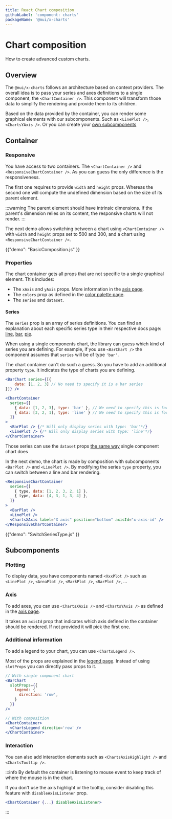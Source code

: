 ```yaml
---
title: React Chart composition
githubLabel: 'component: charts'
packageName: '@mui/x-charts'
---
```


# Chart composition

<p class="description">How to create advanced custom charts.</p>

## Overview

The `@mui/x-charts` follows an architecture based on context providers.
The overall idea is to pass your series and axes definitions to a single component, the `<ChartContainer />`.
This component will transform those data to simplify the rendering and provide them to its children.

Based on the data provided by the container, you can render some graphical elements with our subcomponents.
Such as `<LinePlot />`, `<ChartsYAxis />`. Or you can create your [own subcomponents](/x/react-charts/components/)

## Container

### Responsive

You have access to two containers.
The `<ChartContainer />` and `<ResponsiveChartContainer />`.
As you can guess the only difference is the responsiveness.

The first one requires to provide `width` and `height` props.
Whereas the second one will compute the undefined dimension based on the size of its parent element.

:::warning
The parent element should have intrinsic dimensions.
If the parent's dimension relies on its content, the responsive charts will not render.
:::

The next demo allows switching between a chart using `<ChartContainer />` with `width` and `height` props set to 500 and 300,
and a chart using `<ResponsiveChartContainer />`.

{{"demo": "BasicComposition.js" }}

### Properties

The chart container gets all props that are not specific to a single graphical element.
This includes:

- The `xAxis` and `yAxis` props. More information in the [axis page](/x/react-charts/axis/).
- The `colors` prop as defined in the [color palette page](/x/react-charts/styling/#color-palette).
- The `series` and `dataset`.

#### Series

The `series` prop is an array of series definitions.
You can find an explanation about each specific series type in their respective docs page: [line](/x/react-charts/lines/), [bar](/x/react-charts/bars/), [pie](/x/react-charts/pie/).

When using a single components chart, the library can guess which kind of series you are defining.
For example, if you use `<BarChart />` the component assumes that `series` will be of type `'bar'`.

The chart container can't do such a guess.
So you have to add an additional property `type`.
It indicates the type of charts you are defining.

```jsx
<BarChart series={[{
    data: [1, 2, 3] // No need to specify it is a bar series
}]} />

<ChartContainer
  series={[
    { data: [1, 2, 3], type: 'bar' }, // We need to specify this is for bar chart
    { data: [3, 2, 1], type: 'line' } // We need to specify this is for line chart
  ]}
>
  <BarPlot /> {/* Will only display series with type: 'bar'*/}
  <LinePlot /> {/* Will only display series with type: 'line'*/}
</ChartContainer>
```

Those series can use the `dataset` props [the same way](/x/react-charts/bars/#using-a-dataset) single component chart does

In the next demo, the chart is made by composition with subcomponents `<BarPlot />` and `<LinePlot />`.
By modifying the series `type` property, you can switch between a line and bar rendering.

```jsx
<ResponsiveChartContainer
  series={[
    { type, data: [1, 2, 3, 2, 1] },
    { type, data: [4, 3, 1, 3, 4] },
  ]}
>
  <BarPlot />
  <LinePlot />
  <ChartsXAxis label="X axis" position="bottom" axisId="x-axis-id" />
</ResponsiveChartContainer>
```

{{"demo": "SwitchSeriesType.js" }}

## Subcomponents

### Plotting

To display data, you have components named `<XxxPlot />` such as `<LinePlot />`, `<AreaPlot />`, `<MarkPlot />`, `<BarPlot />`, ...

### Axis

To add axes, you can use `<ChartsXAxis />` and `<ChartsYAxis />` as defined in the [axis page](/x/react-charts/axis/#composition).

It takes an `axisId` prop that indicates which axis defined in the container should be rendered.
If not provided it will pick the first one.

### Additional information

To add a legend to your chart, you can use `<ChartsLegend />`.

Most of the props are explained in the [legend page](/x/react-charts/legend/).
Instead of using `slotProps` you can directly pass props to it.

```jsx
// With single component chart
<BarChart
  slotProps={{
    legend: {
      direction: 'row',
    }
  }}
/>

// With composition
<ChartContainer>
  <ChartsLegend directio='row' />
</ChartContainer>
```

### Interaction

You can also add interaction elements such as `<ChartsAxisHighlight />` and `<ChartsTooltip />`.

:::info
By default the container is listening to mouse event to keep track of where the mouse is in the chart.

If you don't use the axis highlight or the tooltip, consider disabling this feature with `disableAxisListener` prop.

```jsx
<ChartContainer {...} disableAxisListener>
```

:::
